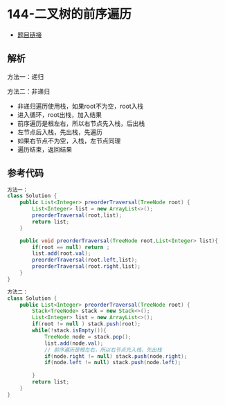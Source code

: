 # 144-二叉树的前序遍历

- [题目链接](https://leetcode-cn.com/problems/binary-tree-preorder-traversal/)

## 解析

方法一：递归

方法二：非递归
- 非递归遍历使用栈，如果root不为空，root入栈
- 进入循环，root出栈，加入结果
- 前序遍历是根左右，所以右节点先入栈，后出栈
- 左节点后入栈，先出栈，先遍历
- 如果右节点不为空，入栈，左节点同理
- 遍历结束，返回结果





## 参考代码
```Java
方法一：
class Solution {
    public List<Integer> preorderTraversal(TreeNode root) {
        List<Integer> list = new ArrayList<>();
        preorderTraversal(root,list);
        return list;
    }

    public void preorderTraversal(TreeNode root,List<Integer> list){
        if(root == null) return ;
        list.add(root.val);
        preorderTraversal(root.left,list);
        preorderTraversal(root.right,list);
    }
}

方法二：
class Solution {
    public List<Integer> preorderTraversal(TreeNode root) {
        Stack<TreeNode> stack = new Stack<>();
        List<Integer> list = new ArrayList<>();
        if(root != null ) stack.push(root);
        while(!stack.isEmpty()){
            TreeNode node = stack.pop();
            list.add(node.val);
            // 前序遍历是根左右，所以右节点先入栈，先出栈
            if(node.right != null) stack.push(node.right);
            if(node.left != null) stack.push(node.left);
            
        }
        return list;
    }
}
```
